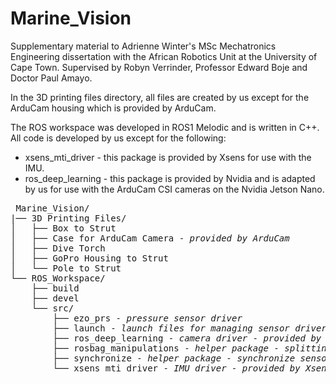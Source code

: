 # Marine_Vision
Supplementary material to Adrienne Winter's MSc Mechatronics Engineering dissertation with the African Robotics Unit at the University of Cape Town. Supervised by Robyn Verrinder, Professor Edward Boje and Doctor Paul Amayo.

In the 3D printing files directory, all files are created by us except for the ArduCam housing which is provided by ArduCam.

The ROS workspace was developed in ROS1 Melodic and is written in C++. All code is developed by us except for the following:
* xsens_mti_driver - this package is provided by Xsens for use with the IMU.
* ros_deep_learning - this package is provided by Nvidia and is adapted by us for use with the ArduCam CSI cameras on the Nvidia Jetson Nano.

<pre>
 Marine_Vision/
|── 3D Printing Files/ 
│   ├── Box to Strut
│   ├── Case for ArduCam Camera - <i>provided by ArduCam</i>
│   ├── Dive Torch 
│   ├── GoPro Housing to Strut 
│   └── Pole to Strut 
└── ROS_Workspace/ 
    ├── build 
    ├── devel 
    └── src/ 
        ├── ezo_prs - <i>pressure sensor driver</i>
        ├── launch - <i>launch files for managing sensor drivers</i>
        ├── ros_deep_learning - <i>camera driver - provided by Nvidia</i>
        ├── rosbag_manipulations - <i>helper package - splitting and joining rosbags</i>
        ├── synchronize - <i>helper package - synchronize sensor data</i>
        └── xsens_mti_driver - <i>IMU driver - provided by Xsens</i>
</pre>       

